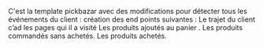 C'est la template pickbazar avec des modifications pour détecter tous les événements  du client : création des end points  suivantes :
Le trajet du client c’ad les pages qui il a visité 
Les produits ajoutés au panier .
Les produits commandés sans achetés.
Les produits achetés.
